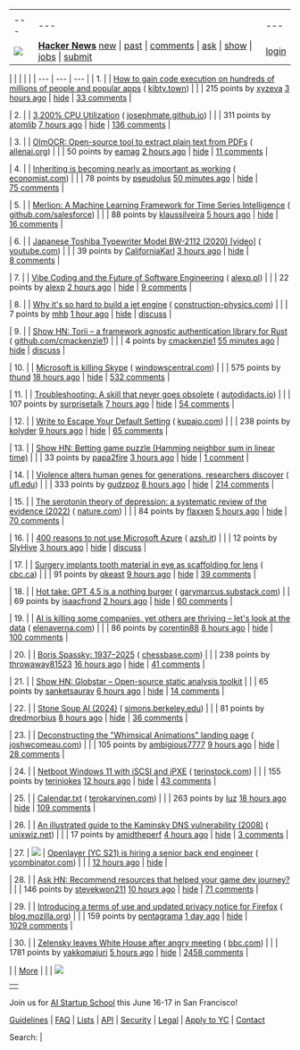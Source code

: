 |     |     |     |
| --- | --- | --- |
| |     |     |     |
| --- | --- | --- |
| [![](https://news.ycombinator.com/y18.svg)](https://news.ycombinator.com/) | **[Hacker News](https://news.ycombinator.com/news)** [new](https://news.ycombinator.com/newest) \| [past](https://news.ycombinator.com/front) \| [comments](https://news.ycombinator.com/newcomments) \| [ask](https://news.ycombinator.com/ask) \| [show](https://news.ycombinator.com/show) \| [jobs](https://news.ycombinator.com/jobs) \| [submit](https://news.ycombinator.com/submit) | [login](https://news.ycombinator.com/login?goto=news) | |

| |     |     |     |
| --- | --- | --- |
| 1. |  | [How to gain code execution on hundreds of millions of people and popular apps](https://kibty.town/blog/todesktop/) ( [kibty.town](https://news.ycombinator.com/from?site=kibty.town)) |
|  | 215 points by [xyzeva](https://news.ycombinator.com/user?id=xyzeva) [3 hours ago](https://news.ycombinator.com/item?id=43210858) \| [hide](https://news.ycombinator.com/hide?id=43210858&goto=news) \| [33 comments](https://news.ycombinator.com/item?id=43210858) |

| 2. |  | [3,200% CPU Utilization](https://josephmate.github.io/2025-02-26-3200p-cpu-util/) ( [josephmate.github.io](https://news.ycombinator.com/from?site=josephmate.github.io)) |
|  | 311 points by [atomlib](https://news.ycombinator.com/user?id=atomlib) [7 hours ago](https://news.ycombinator.com/item?id=43207831) \| [hide](https://news.ycombinator.com/hide?id=43207831&goto=news) \| [136 comments](https://news.ycombinator.com/item?id=43207831) |

| 3. |  | [OlmOCR: Open-source tool to extract plain text from PDFs](https://olmocr.allenai.org/) ( [allenai.org](https://news.ycombinator.com/from?site=allenai.org)) |
|  | 50 points by [eamag](https://news.ycombinator.com/user?id=eamag) [2 hours ago](https://news.ycombinator.com/item?id=43174298) \| [hide](https://news.ycombinator.com/hide?id=43174298&goto=news) \| [11 comments](https://news.ycombinator.com/item?id=43174298) |

| 4. |  | [Inheriting is becoming nearly as important as working](https://www.economist.com/leaders/2025/02/27/inheriting-is-becoming-nearly-as-important-as-working) ( [economist.com](https://news.ycombinator.com/from?site=economist.com)) |
|  | 78 points by [pseudolus](https://news.ycombinator.com/user?id=pseudolus) [50 minutes ago](https://news.ycombinator.com/item?id=43213143) \| [hide](https://news.ycombinator.com/hide?id=43213143&goto=news) \| [75 comments](https://news.ycombinator.com/item?id=43213143) |

| 5. |  | [Merlion: A Machine Learning Framework for Time Series Intelligence](https://github.com/salesforce/Merlion) ( [github.com/salesforce](https://news.ycombinator.com/from?site=github.com/salesforce)) |
|  | 88 points by [klaussilveira](https://news.ycombinator.com/user?id=klaussilveira) [5 hours ago](https://news.ycombinator.com/item?id=43209064) \| [hide](https://news.ycombinator.com/hide?id=43209064&goto=news) \| [16 comments](https://news.ycombinator.com/item?id=43209064) |

| 6. |  | [Japanese Toshiba Typewriter Model BW-2112 (2020) \[video\]](https://www.youtube.com/watch?v=JZcui85b4EE) ( [youtube.com](https://news.ycombinator.com/from?site=youtube.com)) |
|  | 39 points by [CaliforniaKarl](https://news.ycombinator.com/user?id=CaliforniaKarl) [3 hours ago](https://news.ycombinator.com/item?id=43210537) \| [hide](https://news.ycombinator.com/hide?id=43210537&goto=news) \| [8 comments](https://news.ycombinator.com/item?id=43210537) |

| 7. |  | [Vibe Coding and the Future of Software Engineering](https://alexp.pl/2025/02/19/vibe-coding.html) ( [alexp.pl](https://news.ycombinator.com/from?site=alexp.pl)) |
|  | 22 points by [alexp](https://news.ycombinator.com/user?id=alexp) [2 hours ago](https://news.ycombinator.com/item?id=43169706) \| [hide](https://news.ycombinator.com/hide?id=43169706&goto=news) \| [9 comments](https://news.ycombinator.com/item?id=43169706) |

| 8. |  | [Why it's so hard to build a jet engine](https://www.construction-physics.com/p/why-its-so-hard-to-build-a-jet-engine) ( [construction-physics.com](https://news.ycombinator.com/from?site=construction-physics.com)) |
|  | 7 points by [mhb](https://news.ycombinator.com/user?id=mhb) [1 hour ago](https://news.ycombinator.com/item?id=43212952) \| [hide](https://news.ycombinator.com/hide?id=43212952&goto=news) \| [discuss](https://news.ycombinator.com/item?id=43212952) |

| 9. |  | [Show HN: Torii – a framework agnostic authentication library for Rust](https://github.com/cmackenzie1/torii-rs) ( [github.com/cmackenzie1](https://news.ycombinator.com/from?site=github.com/cmackenzie1)) |
|  | 4 points by [cmackenzie1](https://news.ycombinator.com/user?id=cmackenzie1) [55 minutes ago](https://news.ycombinator.com/item?id=43213090) \| [hide](https://news.ycombinator.com/hide?id=43213090&goto=news) \| [discuss](https://news.ycombinator.com/item?id=43213090) |

| 10. |  | [Microsoft is killing Skype](https://www.windowscentral.com/microsoft/microsoft-is-reportedly-killing-skype-after-14-years-of-neglect) ( [windowscentral.com](https://news.ycombinator.com/from?site=windowscentral.com)) |
|  | 575 points by [thund](https://news.ycombinator.com/user?id=thund) [18 hours ago](https://news.ycombinator.com/item?id=43202052) \| [hide](https://news.ycombinator.com/hide?id=43202052&goto=news) \| [532 comments](https://news.ycombinator.com/item?id=43202052) |

| 11. |  | [Troubleshooting: A skill that never goes obsolete](https://www.autodidacts.io/troubleshooting/) ( [autodidacts.io](https://news.ycombinator.com/from?site=autodidacts.io)) |
|  | 107 points by [surprisetalk](https://news.ycombinator.com/user?id=surprisetalk) [7 hours ago](https://news.ycombinator.com/item?id=43170843) \| [hide](https://news.ycombinator.com/hide?id=43170843&goto=news) \| [54 comments](https://news.ycombinator.com/item?id=43170843) |

| 12. |  | [Write to Escape Your Default Setting](https://kupajo.com/write-to-escape-your-default-setting/) ( [kupajo.com](https://news.ycombinator.com/from?site=kupajo.com)) |
|  | 238 points by [kolyder](https://news.ycombinator.com/user?id=kolyder) [9 hours ago](https://news.ycombinator.com/item?id=43206174) \| [hide](https://news.ycombinator.com/hide?id=43206174&goto=news) \| [65 comments](https://news.ycombinator.com/item?id=43206174) |

| 13. |  | [Show HN: Betting game puzzle (Hamming neighbor sum in linear time)](https://news.ycombinator.com/item?id=43210185) |
|  | 33 points by [papa2fire](https://news.ycombinator.com/user?id=papa2fire) [3 hours ago](https://news.ycombinator.com/item?id=43210185) \| [hide](https://news.ycombinator.com/hide?id=43210185&goto=news) \| [1 comment](https://news.ycombinator.com/item?id=43210185) |

| 14. |  | [Violence alters human genes for generations, researchers discover](https://news.ufl.edu/2025/02/syrian-violence-epigenetics/) ( [ufl.edu](https://news.ycombinator.com/from?site=ufl.edu)) |
|  | 333 points by [gudzpoz](https://news.ycombinator.com/user?id=gudzpoz) [8 hours ago](https://news.ycombinator.com/item?id=43206722) \| [hide](https://news.ycombinator.com/hide?id=43206722&goto=news) \| [214 comments](https://news.ycombinator.com/item?id=43206722) |

| 15. |  | [The serotonin theory of depression: a systematic review of the evidence (2022)](https://www.nature.com/articles/s41380-022-01661-0) ( [nature.com](https://news.ycombinator.com/from?site=nature.com)) |
|  | 84 points by [flaxxen](https://news.ycombinator.com/user?id=flaxxen) [5 hours ago](https://news.ycombinator.com/item?id=43196996) \| [hide](https://news.ycombinator.com/hide?id=43196996&goto=news) \| [70 comments](https://news.ycombinator.com/item?id=43196996) |

| 16. |  | [400 reasons to not use Microsoft Azure](https://azsh.it/) ( [azsh.it](https://news.ycombinator.com/from?site=azsh.it)) |
|  | 12 points by [SlyHive](https://news.ycombinator.com/user?id=SlyHive) [3 hours ago](https://news.ycombinator.com/item?id=43210536) \| [hide](https://news.ycombinator.com/hide?id=43210536&goto=news) \| [discuss](https://news.ycombinator.com/item?id=43210536) |

| 17. |  | [Surgery implants tooth material in eye as scaffolding for lens](https://www.cbc.ca/radio/asithappens/tooth-in-eye-surgery-canada-1.7470626) ( [cbc.ca](https://news.ycombinator.com/from?site=cbc.ca)) |
|  | 91 points by [qkeast](https://news.ycombinator.com/user?id=qkeast) [9 hours ago](https://news.ycombinator.com/item?id=43201682) \| [hide](https://news.ycombinator.com/hide?id=43201682&goto=news) \| [39 comments](https://news.ycombinator.com/item?id=43201682) |

| 18. |  | [Hot take: GPT 4.5 is a nothing burger](https://garymarcus.substack.com/p/hot-take-gpt-45-is-a-nothing-burger) ( [garymarcus.substack.com](https://news.ycombinator.com/from?site=garymarcus.substack.com)) |
|  | 69 points by [isaacfrond](https://news.ycombinator.com/user?id=isaacfrond) [2 hours ago](https://news.ycombinator.com/item?id=43203543) \| [hide](https://news.ycombinator.com/hide?id=43203543&goto=news) \| [60 comments](https://news.ycombinator.com/item?id=43203543) |

| 19. |  | [AI is killing some companies, yet others are thriving – let's look at the data](https://www.elenaverna.com/p/ai-is-killing-some-companies-yet) ( [elenaverna.com](https://news.ycombinator.com/from?site=elenaverna.com)) |
|  | 86 points by [corentin88](https://news.ycombinator.com/user?id=corentin88) [8 hours ago](https://news.ycombinator.com/item?id=43206491) \| [hide](https://news.ycombinator.com/hide?id=43206491&goto=news) \| [100 comments](https://news.ycombinator.com/item?id=43206491) |

| 20. |  | [Boris Spassky: 1937–2025](https://en.chessbase.com/post/boris-spassky-1937-2025) ( [chessbase.com](https://news.ycombinator.com/from?site=chessbase.com)) |
|  | 238 points by [throwaway81523](https://news.ycombinator.com/user?id=throwaway81523) [16 hours ago](https://news.ycombinator.com/item?id=43202982) \| [hide](https://news.ycombinator.com/hide?id=43202982&goto=news) \| [41 comments](https://news.ycombinator.com/item?id=43202982) |

| 21. |  | [Show HN: Globstar – Open-source static analysis toolkit](https://news.ycombinator.com/item?id=43207942) |
|  | 65 points by [sanketsaurav](https://news.ycombinator.com/user?id=sanketsaurav) [6 hours ago](https://news.ycombinator.com/item?id=43207942) \| [hide](https://news.ycombinator.com/hide?id=43207942&goto=news) \| [14 comments](https://news.ycombinator.com/item?id=43207942) |

| 22. |  | [Stone Soup AI (2024)](https://simons.berkeley.edu/news/stone-soup-ai) ( [simons.berkeley.edu](https://news.ycombinator.com/from?site=simons.berkeley.edu)) |
|  | 81 points by [dredmorbius](https://news.ycombinator.com/user?id=dredmorbius) [8 hours ago](https://news.ycombinator.com/item?id=43169054) \| [hide](https://news.ycombinator.com/hide?id=43169054&goto=news) \| [36 comments](https://news.ycombinator.com/item?id=43169054) |

| 23. |  | [Deconstructing the "Whimsical Animations" landing page](https://www.joshwcomeau.com/blog/whimsical-animations/) ( [joshwcomeau.com](https://news.ycombinator.com/from?site=joshwcomeau.com)) |
|  | 105 points by [ambigious7777](https://news.ycombinator.com/user?id=ambigious7777) [9 hours ago](https://news.ycombinator.com/item?id=43171079) \| [hide](https://news.ycombinator.com/hide?id=43171079&goto=news) \| [28 comments](https://news.ycombinator.com/item?id=43171079) |

| 24. |  | [Netboot Windows 11 with iSCSI and iPXE](https://terinstock.com/post/2025/02/Netboot-Windows-11-with-iSCSI-and-iPXE/) ( [terinstock.com](https://news.ycombinator.com/from?site=terinstock.com)) |
|  | 155 points by [terinjokes](https://news.ycombinator.com/user?id=terinjokes) [12 hours ago](https://news.ycombinator.com/item?id=43204604) \| [hide](https://news.ycombinator.com/hide?id=43204604&goto=news) \| [43 comments](https://news.ycombinator.com/item?id=43204604) |

| 25. |  | [Calendar.txt](https://terokarvinen.com/2021/calendar-txt/) ( [terokarvinen.com](https://news.ycombinator.com/from?site=terokarvinen.com)) |
|  | 263 points by [Iuz](https://news.ycombinator.com/user?id=Iuz) [18 hours ago](https://news.ycombinator.com/item?id=43160226) \| [hide](https://news.ycombinator.com/hide?id=43160226&goto=news) \| [109 comments](https://news.ycombinator.com/item?id=43160226) |

| 26. |  | [An illustrated guide to the Kaminsky DNS vulnerability (2008)](http://unixwiz.net/techtips/iguide-kaminsky-dns-vuln.html) ( [unixwiz.net](https://news.ycombinator.com/from?site=unixwiz.net)) |
|  | 17 points by [amidtheperf](https://news.ycombinator.com/user?id=amidtheperf) [4 hours ago](https://news.ycombinator.com/item?id=43170343) \| [hide](https://news.ycombinator.com/hide?id=43170343&goto=news) \| [3 comments](https://news.ycombinator.com/item?id=43170343) |

| 27. | ![](https://news.ycombinator.com/s.gif) | [Openlayer (YC S21) is hiring a senior back end engineer](https://www.ycombinator.com/companies/openlayer/jobs/yIE9WI3-senior-backend-engineer) ( [ycombinator.com](https://news.ycombinator.com/from?site=ycombinator.com)) |
|  | [12 hours ago](https://news.ycombinator.com/item?id=43204682) \| [hide](https://news.ycombinator.com/hide?id=43204682&goto=news) |

| 28. |  | [Ask HN: Recommend resources that helped your game dev journey?](https://news.ycombinator.com/item?id=43169715) |
|  | 146 points by [stevekwon211](https://news.ycombinator.com/user?id=stevekwon211) [10 hours ago](https://news.ycombinator.com/item?id=43169715) \| [hide](https://news.ycombinator.com/hide?id=43169715&goto=news) \| [71 comments](https://news.ycombinator.com/item?id=43169715) |

| 29. |  | [Introducing a terms of use and updated privacy notice for Firefox](https://blog.mozilla.org/en/products/firefox/firefox-news/firefox-terms-of-use/) ( [blog.mozilla.org](https://news.ycombinator.com/from?site=blog.mozilla.org)) |
|  | 159 points by [pentagrama](https://news.ycombinator.com/user?id=pentagrama) [1 day ago](https://news.ycombinator.com/item?id=43185909) \| [hide](https://news.ycombinator.com/hide?id=43185909&goto=news) \| [1029 comments](https://news.ycombinator.com/item?id=43185909) |

| 30. |  | [Zelensky leaves White House after angry meeting](https://www.bbc.com/news/live/c625ex282zzt) ( [bbc.com](https://news.ycombinator.com/from?site=bbc.com)) |
|  | 1781 points by [yakkomajuri](https://news.ycombinator.com/user?id=yakkomajuri) [5 hours ago](https://news.ycombinator.com/item?id=43208973) \| [hide](https://news.ycombinator.com/hide?id=43208973&goto=news) \| [2458 comments](https://news.ycombinator.com/item?id=43208973) |

|  | [More](https://news.ycombinator.com/?p=2) | |
| ![](https://news.ycombinator.com/s.gif)

|     |
| --- |
|  |

Join us for [AI Startup School](https://events.ycombinator.com/ai-sus) this June 16-17 in San Francisco!

[Guidelines](https://news.ycombinator.com/newsguidelines.html) \| [FAQ](https://news.ycombinator.com/newsfaq.html) \| [Lists](https://news.ycombinator.com/lists) \| [API](https://github.com/HackerNews/API) \| [Security](https://news.ycombinator.com/security.html) \| [Legal](https://www.ycombinator.com/legal/) \| [Apply to YC](https://www.ycombinator.com/apply/) \| [Contact](mailto:hn@ycombinator.com)

Search: |

